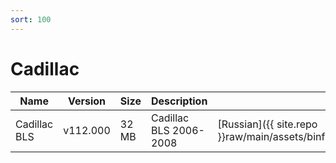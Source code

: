 ```yaml
---
sort: 100
---
```

# Cadillac

| Name | Version | Size | Description | Languages |
| --- | --- | --- | --- | --- |
| Cadillac BLS | v112.000 | 32 MB | Cadillac BLS 2006-2008 | [Russian]({{ site.repo }}raw/main/assets/binfiles/tech2_card_cadillac_bls_v112.000_ru.zip) |
